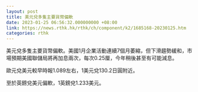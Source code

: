 ```yaml
---
layout: post
title: 美元兌多隻主要貨幣偏軟
date: 2023-01-25 06:56:32.000000000 +08:00
link: https://news.rthk.hk/rthk/ch/component/k2/1685168-20230125.htm
categories: rthk
---
```


美元兌多隻主要貨幣偏軟。美國1月企業活動連續7個月萎縮，但下滑趨勢緩和，市場預期美國聯儲局將再加息兩次，每次0.25厘，今年稍後甚至有可能減息。

歐元兌美元較早時報1.089左右，1美元兌130.2日圓附近。

至於英鎊兌美元偏軟，1英鎊兌1.233美元。
